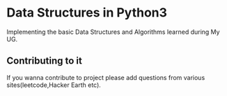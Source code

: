 # Data Structures in Python3 
Implementing the basic Data Structures and Algorithms learned during My UG.

## Contributing to it
If you wanna contribute to project please add questions from various sites(leetcode,Hacker Earth etc).


